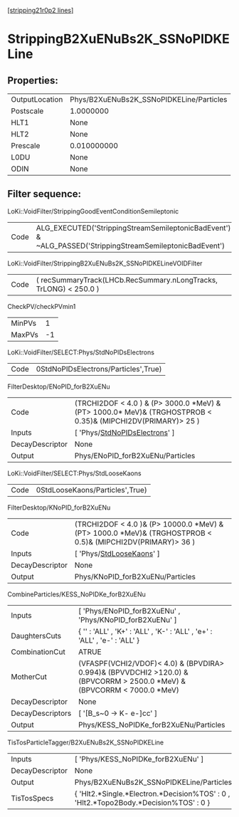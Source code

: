 [[stripping21r0p2 lines]](./stripping21r0p2-index)

# StrippingB2XuENuBs2K_SSNoPIDKELine

## Properties:

|                |                                          |
|----------------|------------------------------------------|
| OutputLocation | Phys/B2XuENuBs2K_SSNoPIDKELine/Particles |
| Postscale      | 1.0000000                                |
| HLT1           | None                                     |
| HLT2           | None                                     |
| Prescale       | 0.010000000                              |
| L0DU           | None                                     |
| ODIN           | None                                     |

## Filter sequence:

LoKi::VoidFilter/StrippingGoodEventConditionSemileptonic

|      |                                                                                                          |
|------|----------------------------------------------------------------------------------------------------------|
| Code | ALG_EXECUTED('StrippingStreamSemileptonicBadEvent') & ~ALG_PASSED('StrippingStreamSemileptonicBadEvent') |

LoKi::VoidFilter/StrippingB2XuENuBs2K_SSNoPIDKELineVOIDFilter

|      |                                                                   |
|------|-------------------------------------------------------------------|
| Code | ( recSummaryTrack(LHCb.RecSummary.nLongTracks, TrLONG) \< 250.0 ) |

CheckPV/checkPVmin1

|        |     |
|--------|-----|
| MinPVs | 1   |
| MaxPVs | -1  |

LoKi::VoidFilter/SELECT:Phys/StdNoPIDsElectrons

|      |                                      |
|------|--------------------------------------|
| Code | 0StdNoPIDsElectrons/Particles',True) |

FilterDesktop/ENoPID_forB2XuENu

|                 |                                                                                                                   |
|-----------------|-------------------------------------------------------------------------------------------------------------------|
| Code            | (TRCHI2DOF \< 4.0 ) & (P\> 3000.0 \*MeV) & (PT\> 1000.0\* MeV)& (TRGHOSTPROB \< 0.35)& (MIPCHI2DV(PRIMARY)\> 25 ) |
| Inputs          | [ 'Phys/[StdNoPIDsElectrons](./stripping21r0p2-commonparticles-stdnopidselectrons)' ]                           |
| DecayDescriptor | None                                                                                                              |
| Output          | Phys/ENoPID_forB2XuENu/Particles                                                                                  |

LoKi::VoidFilter/SELECT:Phys/StdLooseKaons

|      |                                 |
|------|---------------------------------|
| Code | 0StdLooseKaons/Particles',True) |

FilterDesktop/KNoPID_forB2XuENu

|                 |                                                                                                                  |
|-----------------|------------------------------------------------------------------------------------------------------------------|
| Code            | (TRCHI2DOF \< 4.0 )& (P\> 10000.0 \*MeV) & (PT\> 1000.0 \*MeV)& (TRGHOSTPROB \< 0.5)& (MIPCHI2DV(PRIMARY)\> 36 ) |
| Inputs          | [ 'Phys/[StdLooseKaons](./stripping21r0p2-commonparticles-stdloosekaons)' ]                                    |
| DecayDescriptor | None                                                                                                             |
| Output          | Phys/KNoPID_forB2XuENu/Particles                                                                                 |

CombineParticles/KESS_NoPIDKe_forB2XuENu

|                  |                                                                                                                               |
|------------------|-------------------------------------------------------------------------------------------------------------------------------|
| Inputs           | [ 'Phys/ENoPID_forB2XuENu' , 'Phys/KNoPID_forB2XuENu' ]                                                                     |
| DaughtersCuts    | { '' : 'ALL' , 'K+' : 'ALL' , 'K-' : 'ALL' , 'e+' : 'ALL' , 'e-' : 'ALL' }                                                    |
| CombinationCut   | ATRUE                                                                                                                         |
| MotherCut        | (VFASPF(VCHI2/VDOF)\< 4.0) & (BPVDIRA\> 0.994)& (BPVVDCHI2 \>120.0) & (BPVCORRM \> 2500.0 \*MeV) & (BPVCORRM \< 7000.0 \*MeV) |
| DecayDescriptor  | None                                                                                                                          |
| DecayDescriptors | [ '[B_s~0 -\> K- e-]cc' ]                                                                                                 |
| Output           | Phys/KESS_NoPIDKe_forB2XuENu/Particles                                                                                        |

TisTosParticleTagger/B2XuENuBs2K_SSNoPIDKELine

|                 |                                                                                           |
|-----------------|-------------------------------------------------------------------------------------------|
| Inputs          | [ 'Phys/KESS_NoPIDKe_forB2XuENu' ]                                                      |
| DecayDescriptor | None                                                                                      |
| Output          | Phys/B2XuENuBs2K_SSNoPIDKELine/Particles                                                  |
| TisTosSpecs     | { 'Hlt2.\*Single.\*Electron.\*Decision%TOS' : 0 , 'Hlt2.\*Topo2Body.\*Decision%TOS' : 0 } |
